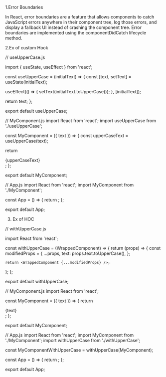1.Error Boundaries 

In React, error boundaries are a feature that allows components to catch JavaScript errors anywhere in their component tree, log those errors, and display a fallback UI instead of crashing the component tree. Error boundaries are implemented using the componentDidCatch lifecycle method.

2.Ex of custom Hook

// useUpperCase.js

import { useState, useEffect } from 'react';

const useUpperCase = (initialText) => {
  const [text, setText] = useState(initialText);

  useEffect(() => {
    setText(initialText.toUpperCase());
  }, [initialText]);

  return text;
};

export default useUpperCase;

// MyComponent.js
import React from 'react';
import useUpperCase from './useUpperCase';

const MyComponent = ({ text }) => {
  const upperCaseText = useUpperCase(text);

  return <div>{upperCaseText}</div>;
};

export default MyComponent;

// App.js
import React from 'react';
import MyComponent from './MyComponent';

const App = () => {
  return <MyComponent text="Hello, World!" />;
};

export default App;


3. Ex of HOC

// withUpperCase.js

import React from 'react';

const withUpperCase = (WrappedComponent) => {
  return (props) => {
    const modifiedProps = {
      ...props,
      text: props.text.toUpperCase(),
    };

    return <WrappedComponent {...modifiedProps} />;
  };
};

export default withUpperCase;

// MyComponent.js
import React from 'react';

const MyComponent = ({ text }) => {
  return <div>{text}</div>;
};

export default MyComponent;

// App.js
import React from 'react';
import MyComponent from './MyComponent';
import withUpperCase from './withUpperCase';

const MyComponentWithUpperCase = withUpperCase(MyComponent);

const App = () => {
  return <MyComponentWithUpperCase text="Hello, World!" />;
};

export default App;




